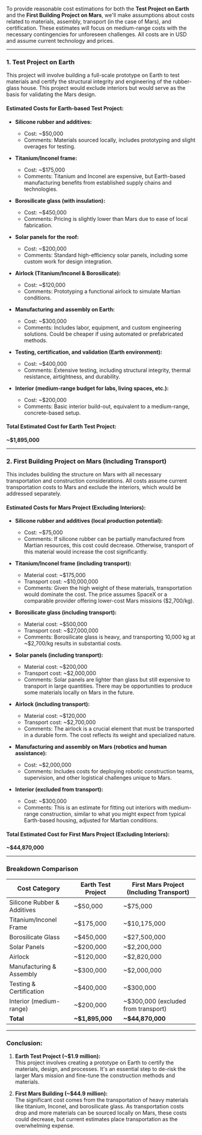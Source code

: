 To provide reasonable cost estimations for both the **Test Project on Earth** and the **First Building Project on Mars**, we'll make assumptions about costs related to materials, assembly, transport (in the case of Mars), and certification. These estimates will focus on medium-range costs with the necessary contingencies for unforeseen challenges. All costs are in USD and assume current technology and prices.

---

### 1. **Test Project on Earth**

This project will involve building a full-scale prototype on Earth to test materials and certify the structural integrity and engineering of the rubber-glass house. This project would exclude interiors but would serve as the basis for validating the Mars design.

#### **Estimated Costs for Earth-based Test Project:**
- **Silicone rubber and additives:**  
  - Cost: ~$50,000  
  - Comments: Materials sourced locally, includes prototyping and slight overages for testing.

- **Titanium/Inconel frame:**  
  - Cost: ~$175,000  
  - Comments: Titanium and Inconel are expensive, but Earth-based manufacturing benefits from established supply chains and technologies.

- **Borosilicate glass (with insulation):**  
  - Cost: ~$450,000  
  - Comments: Pricing is slightly lower than Mars due to ease of local fabrication.

- **Solar panels for the roof:**  
  - Cost: ~$200,000  
  - Comments: Standard high-efficiency solar panels, including some custom work for design integration.

- **Airlock (Titanium/Inconel & Borosilicate):**  
  - Cost: ~$120,000  
  - Comments: Prototyping a functional airlock to simulate Martian conditions.

- **Manufacturing and assembly on Earth:**  
  - Cost: ~$300,000  
  - Comments: Includes labor, equipment, and custom engineering solutions. Could be cheaper if using automated or prefabricated methods.

- **Testing, certification, and validation (Earth environment):**  
  - Cost: ~$400,000  
  - Comments: Extensive testing, including structural integrity, thermal resistance, airtightness, and durability.

- **Interior (medium-range budget for labs, living spaces, etc.):**  
  - Cost: ~$200,000  
  - Comments: Basic interior build-out, equivalent to a medium-range, concrete-based setup.

#### **Total Estimated Cost for Earth Test Project:**  
**~$1,895,000**

---

### 2. **First Building Project on Mars (Including Transport)**

This includes building the structure on Mars with all necessary transportation and construction considerations. All costs assume current transportation costs to Mars and exclude the interiors, which would be addressed separately.

#### **Estimated Costs for Mars Project (Excluding Interiors):**

- **Silicone rubber and additives (local production potential):**  
  - Cost: ~$75,000  
  - Comments: If silicone rubber can be partially manufactured from Martian resources, this cost could decrease. Otherwise, transport of this material would increase the cost significantly.

- **Titanium/Inconel frame (including transport):**  
  - Material cost: ~$175,000  
  - Transport cost: ~$10,000,000  
  - Comments: Given the high weight of these materials, transportation would dominate the cost. The price assumes SpaceX or a comparable provider offering lower-cost Mars missions ($2,700/kg).

- **Borosilicate glass (including transport):**  
  - Material cost: ~$500,000  
  - Transport cost: ~$27,000,000  
  - Comments: Borosilicate glass is heavy, and transporting 10,000 kg at ~$2,700/kg results in substantial costs.

- **Solar panels (including transport):**  
  - Material cost: ~$200,000  
  - Transport cost: ~$2,000,000  
  - Comments: Solar panels are lighter than glass but still expensive to transport in large quantities. There may be opportunities to produce some materials locally on Mars in the future.

- **Airlock (including transport):**  
  - Material cost: ~$120,000  
  - Transport cost: ~$2,700,000  
  - Comments: The airlock is a crucial element that must be transported in a durable form. The cost reflects its weight and specialized nature.

- **Manufacturing and assembly on Mars (robotics and human assistance):**  
  - Cost: ~$2,000,000  
  - Comments: Includes costs for deploying robotic construction teams, supervision, and other logistical challenges unique to Mars.

- **Interior (excluded from transport):**  
  - Cost: ~$300,000  
  - Comments: This is an estimate for fitting out interiors with medium-range construction, similar to what you might expect from typical Earth-based housing, adjusted for Martian conditions.

#### **Total Estimated Cost for First Mars Project (Excluding Interiors):**  
**~$44,870,000**

---

### Breakdown Comparison

| **Cost Category**         | **Earth Test Project** | **First Mars Project (Including Transport)** |
|---------------------------|------------------------|----------------------------------------------|
| Silicone Rubber & Additives| ~$50,000               | ~$75,000                                     |
| Titanium/Inconel Frame     | ~$175,000              | ~$10,175,000                                 |
| Borosilicate Glass         | ~$450,000              | ~$27,500,000                                 |
| Solar Panels               | ~$200,000              | ~$2,200,000                                  |
| Airlock                    | ~$120,000              | ~$2,820,000                                  |
| Manufacturing & Assembly   | ~$300,000              | ~$2,000,000                                  |
| Testing & Certification    | ~$400,000              | ~$300,000                                    |
| Interior (medium-range)    | ~$200,000              | ~$300,000 (excluded from transport)          |
| **Total**                  | **~$1,895,000**        | **~$44,870,000**                             |

---

### Conclusion:

1. **Earth Test Project (~$1.9 million):**  
   This project involves creating a prototype on Earth to certify the materials, design, and processes. It's an essential step to de-risk the larger Mars mission and fine-tune the construction methods and materials.

2. **First Mars Building (~$44.9 million):**  
   The significant cost comes from the transportation of heavy materials like titanium, Inconel, and borosilicate glass. As transportation costs drop and more materials can be sourced locally on Mars, these costs could decrease, but current estimates place transportation as the overwhelming expense.

